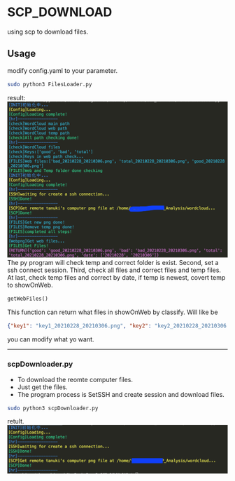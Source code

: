 # SCP_DOWNLOAD

using scp to download files.

## Usage
modify config.yaml to your parameter.
```bash
sudo python3 FilesLoader.py
```
result:
![files](./photos/result.png)
The py program will check temp and correct folder is exist. Second, set a ssh connect session. Third, check all files and correct files and temp files. At last, check temp files and correct by date, if temp is newest, covert temp to showOnWeb.
```Python
getWebFiles()
```
This function can return what files in showOnWeb by classify.
Will like be
```json
{"key1": "key1_20210228_20210306.png", "key2": "key2_20210228_20210306.png", "key3": "key3_20210228_20210306.png", "date": ["20210228", "20210306"]}
```
you can modify what yo want.

---

### scpDownloader.py
* To download the reomte computer files.
* Just get the files.
* The program process is SetSSH and create session and download files.
```bash
sudo python3 scpDownloader.py
```
retult.
![files](./photos/scpDownloader.png)